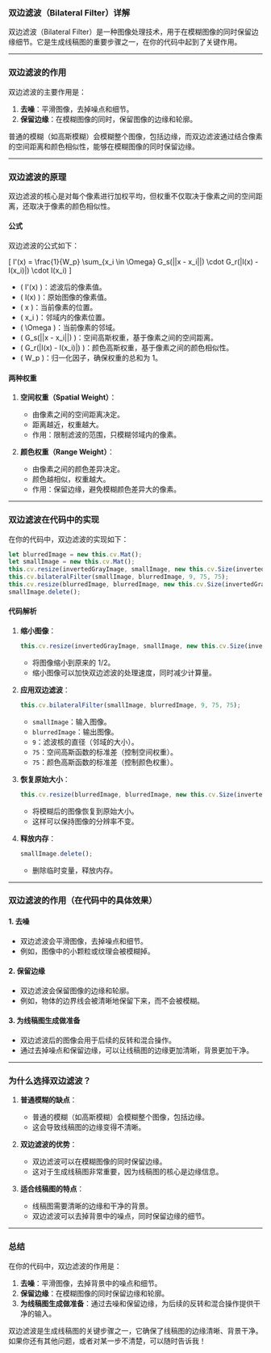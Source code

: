 ### **双边滤波（Bilateral Filter）详解**

双边滤波（Bilateral Filter）是一种图像处理技术，用于在模糊图像的同时保留边缘细节。它是生成线稿图的重要步骤之一，在你的代码中起到了关键作用。

---

### **双边滤波的作用**
双边滤波的主要作用是：
1. **去噪**：平滑图像，去掉噪点和细节。
2. **保留边缘**：在模糊图像的同时，保留图像的边缘和轮廓。

普通的模糊（如高斯模糊）会模糊整个图像，包括边缘，而双边滤波通过结合像素的空间距离和颜色相似性，能够在模糊图像的同时保留边缘。

---

### **双边滤波的原理**
双边滤波的核心是对每个像素进行加权平均，但权重不仅取决于像素之间的空间距离，还取决于像素的颜色相似性。

#### **公式**
双边滤波的公式如下：

\[
I'(x) = \frac{1}{W_p} \sum_{x_i \in \Omega} G_s(||x - x_i||) \cdot G_r(|I(x) - I(x_i)|) \cdot I(x_i)
\]

- \( I'(x) \)：滤波后的像素值。
- \( I(x) \)：原始图像的像素值。
- \( x \)：当前像素的位置。
- \( x_i \)：邻域内的像素位置。
- \( \Omega \)：当前像素的邻域。
- \( G_s(||x - x_i||) \)：空间高斯权重，基于像素之间的空间距离。
- \( G_r(|I(x) - I(x_i)|) \)：颜色高斯权重，基于像素之间的颜色相似性。
- \( W_p \)：归一化因子，确保权重的总和为 1。

#### **两种权重**
1. **空间权重（Spatial Weight）**：
   - 由像素之间的空间距离决定。
   - 距离越近，权重越大。
   - 作用：限制滤波的范围，只模糊邻域内的像素。

2. **颜色权重（Range Weight）**：
   - 由像素之间的颜色差异决定。
   - 颜色越相似，权重越大。
   - 作用：保留边缘，避免模糊颜色差异大的像素。

---

### **双边滤波在代码中的实现**
在你的代码中，双边滤波的实现如下：

```typescript
let blurredImage = new this.cv.Mat();
let smallImage = new this.cv.Mat();
this.cv.resize(invertedGrayImage, smallImage, new this.cv.Size(invertedGrayImage.cols / 2, invertedGrayImage.rows / 2));
this.cv.bilateralFilter(smallImage, blurredImage, 9, 75, 75);
this.cv.resize(blurredImage, blurredImage, new this.cv.Size(invertedGrayImage.cols, invertedGrayImage.rows));
smallImage.delete();
```

#### **代码解析**
1. **缩小图像**：
   ```typescript
   this.cv.resize(invertedGrayImage, smallImage, new this.cv.Size(invertedGrayImage.cols / 2, invertedGrayImage.rows / 2));
   ```
   - 将图像缩小到原来的 1/2。
   - 缩小图像可以加快双边滤波的处理速度，同时减少计算量。

2. **应用双边滤波**：
   ```typescript
   this.cv.bilateralFilter(smallImage, blurredImage, 9, 75, 75);
   ```
   - `smallImage`：输入图像。
   - `blurredImage`：输出图像。
   - `9`：滤波核的直径（邻域的大小）。
   - `75`：空间高斯函数的标准差（控制空间权重）。
   - `75`：颜色高斯函数的标准差（控制颜色权重）。

3. **恢复原始大小**：
   ```typescript
   this.cv.resize(blurredImage, blurredImage, new this.cv.Size(invertedGrayImage.cols, invertedGrayImage.rows));
   ```
   - 将模糊后的图像恢复到原始大小。
   - 这样可以保持图像的分辨率不变。

4. **释放内存**：
   ```typescript
   smallImage.delete();
   ```
   - 删除临时变量，释放内存。

---

### **双边滤波的作用（在代码中的具体效果）**

#### **1. 去噪**
- 双边滤波会平滑图像，去掉噪点和细节。
- 例如，图像中的小颗粒或纹理会被模糊掉。

#### **2. 保留边缘**
- 双边滤波会保留图像的边缘和轮廓。
- 例如，物体的边界线会被清晰地保留下来，而不会被模糊。

#### **3. 为线稿图生成做准备**
- 双边滤波后的图像会用于后续的反转和混合操作。
- 通过去掉噪点和保留边缘，可以让线稿图的边缘更加清晰，背景更加干净。

---

### **为什么选择双边滤波？**

1. **普通模糊的缺点**：
   - 普通的模糊（如高斯模糊）会模糊整个图像，包括边缘。
   - 这会导致线稿图的边缘变得不清晰。

2. **双边滤波的优势**：
   - 双边滤波可以在模糊图像的同时保留边缘。
   - 这对于生成线稿图非常重要，因为线稿图的核心是边缘信息。

3. **适合线稿图的特点**：
   - 线稿图需要清晰的边缘和干净的背景。
   - 双边滤波可以去掉背景中的噪点，同时保留边缘的细节。

---

### **总结**

在你的代码中，双边滤波的作用是：
1. **去噪**：平滑图像，去掉背景中的噪点和细节。
2. **保留边缘**：在模糊图像的同时保留边缘和轮廓。
3. **为线稿图生成做准备**：通过去噪和保留边缘，为后续的反转和混合操作提供干净的输入。

双边滤波是生成线稿图的关键步骤之一，它确保了线稿图的边缘清晰、背景干净。如果你还有其他问题，或者对某一步不清楚，可以随时告诉我！
